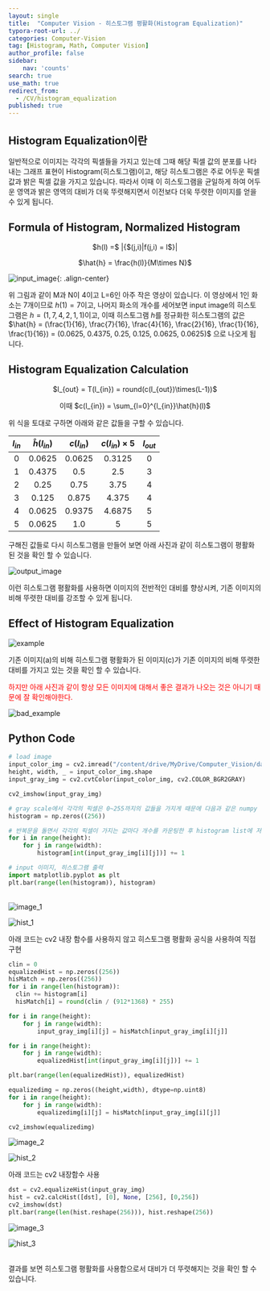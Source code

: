 ```yaml
---
layout: single
title:  "Computer Vision - 히스토그램 평활화(Histogram Equalization)"
typora-root-url: ../
categories: Computer-Vision
tag: [Histogram, Math, Computer Vision]
author_profile: false
sidebar:
    nav: 'counts'
search: true
use_math: true
redirect_from:
  - /CV/histogram_equalization
published: true
---
```


## Histogram Equalization이란

일반적으로 이미지는 각각의 픽셀들을 가지고 있는데 그때 해당 픽셀 값의 분포를 나타내는 그래프 표현이 Histogram(히스토그램)이고, 해당 히스토그램은 주로 어두운 픽셀값과 밝은 픽셀 값을 가지고 있습니다. 따라서 이때 이 히스토그램을 균일하게 하여 어두운 영역과 밝은 영역의 대비가 더욱 뚜렷해지면서 이전보다 더욱 뚜렷한 이미지를 얻을 수 있게 됩니다.

## Formula of Histogram, Normalized Histogram

<p align="center">$h(l) =$ |{$(j,i)|f(j,i) = l$}|<br></p>
<p align="center">$\hat{h} = \frac{h(l)}{M\times N}$</p>

![input_image](/images/2023-11-09-histogram_equaization/input_image.jpeg){: .align-center}

위 그림과 같이 M과 N이 4이고 L=6인 아주 작은 영상이 있습니다. 이 영상에서 1인 화소는 7개이므로 $h(1)=7$이고, 나머지 화소의 개수를 세어보면 input image의 히스토그램은 $h = (1, 7, 4, 2, 1, 1)$이고, 이때 히스토그램 $h$를 정규화한 히스토그램의 값은 $\hat{h} = (\frac{1}{16}, \frac{7}{16}, \frac{4}{16}, \frac{2}{16}, \frac{1}{16}, \frac{1}{16}) = (0.0625, 0.4375, 0.25, 0.125, 0.0625, 0.0625)$ 으로 나오게 됩니다.

## Histogram Equalization Calculation 

<p align='center'>$l_{out} = T(l_{in}) = round(c(l_{out})\times(L-1))$<br></p>
<p align='center'>이때 $c(l_{in}) = \sum_{l=0}^{l_{in}}\hat{h}(l)$<br></p>

위 식을 토대로 구하면 아래와 같은 값들을 구할 수 있습니다.

|$l_{in}$|$\hat{h}(l_{in})$|$c(l_{in})$|$c(l_{in})\times5$|$l_{out}$|
|:---:|:---:|:---:|:---:|:---:|
|0|0.0625|0.0625|0.3125|0|
|1|0.4375|0.5|2.5|3|
|2|0.25|0.75|3.75|4|
|3|0.125|0.875|4.375|4|
|4|0.0625|0.9375|4.6875|5|
|5|0.0625|1.0|5|5|

구해진 값들로 다시 히스토그램을 만들어 보면 아래 사진과 같이 히스토그램이 평활화 된 것을 확인 할 수 있습니다.

![output_image](/images/2023-11-09-histogram_equaization/output_image.jpeg)

이런 히스토그램 평활화를 사용하면 이미지의 전반적인 대비를 향상시켜, 기존 이미지의 비해 뚜렷한 대비를 강조할 수 있게 됩니다.

## Effect of Histogram Equalization

![example](/images/2023-11-09-histogram_equaization/example.png)

기존 이미지(a)의 비해 히스토그램 평활화가 된 이미지(c)가 기존 이미지의 비해 뚜렷한 대비를 가지고 있는 것을 확인 할 수 있습니다.

<span style="color:red">하지만 아래 사진과 같이 항상 모든 이미지에 대해서 좋은 결과가 나오는 것은 아니기 때문에 잘 확인해야한다.</span>

![bad_example](/images/2023-11-09-histogram_equaization/bad_example.jpeg)


## Python Code

```python
# load image
input_color_img = cv2.imread("/content/drive/MyDrive/Computer_Vision/data/mistyroad.jpeg")
height, width, _ = input_color_img.shape
input_gray_img = cv2.cvtColor(input_color_img, cv2.COLOR_BGR2GRAY)

cv2_imshow(input_gray_img)

# gray scale에서 각각의 픽셀은 0~255까지의 값들을 가지게 때문에 다음과 같은 numpy 리스트를 만들어준다.
histogram = np.zeros((256))

# 반복문을 돌면서 각각의 픽셀이 가지는 값마다 개수를 카운팅한 후 histogram list에 저장
for i in range(height):
    for j in range(width):
        histogram[int(input_gray_img[i][j])] += 1

# input 이미지, 히스토그램 출력
import matplotlib.pyplot as plt
plt.bar(range(len(histogram)), histogram)
```

​    
![image_1](/images/2023-11-09-histogram_equaization/image_1.png)
​    
 
![hist_1](/images/2023-11-09-histogram_equaization/hist_1.png)
​    

아래 코드는 cv2 내장 함수를 사용하지 않고 히스토그램 평활화 공식을 사용하여 직접 구현
```python
clin = 0
equalizedHist = np.zeros((256))
hisMatch = np.zeros((256))
for i in range(len(histogram)):
  clin += histogram[i]
  hisMatch[i] = round(clin / (912*1368) * 255)

for i in range(height):
    for j in range(width):
        input_gray_img[i][j] = hisMatch[input_gray_img[i][j]]

for i in range(height):
    for j in range(width):
        equalizedHist[int(input_gray_img[i][j])] += 1

plt.bar(range(len(equalizedHist)), equalizedHist)

equalizedimg = np.zeros((height,width), dtype=np.uint8)
for i in range(height):
    for j in range(width):
        equalizedimg[i][j] = hisMatch[input_gray_img[i][j]]

cv2_imshow(equalizedimg)
```

![image_2](/images/2023-11-09-histogram_equaization/image_2.png)
​    

![hist_2](/images/2023-11-09-histogram_equaization/hist_2.png)
    
아래 코드는 cv2 내장함수 사용
```python
dst = cv2.equalizeHist(input_gray_img)
hist = cv2.calcHist([dst], [0], None, [256], [0,256])
cv2_imshow(dst)
plt.bar(range(len(hist.reshape(256))), hist.reshape(256))
```
  
![image_3](/images/2023-11-09-histogram_equaization/image_3.png)
​    
 
![hist_3](/images/2023-11-09-histogram_equaization/hist_3.png)

<br>
결과를 보면 히스토그램 평활화를 사용함으로서 대비가 더 뚜렷해지는 것을 확인 할 수 있습니다.